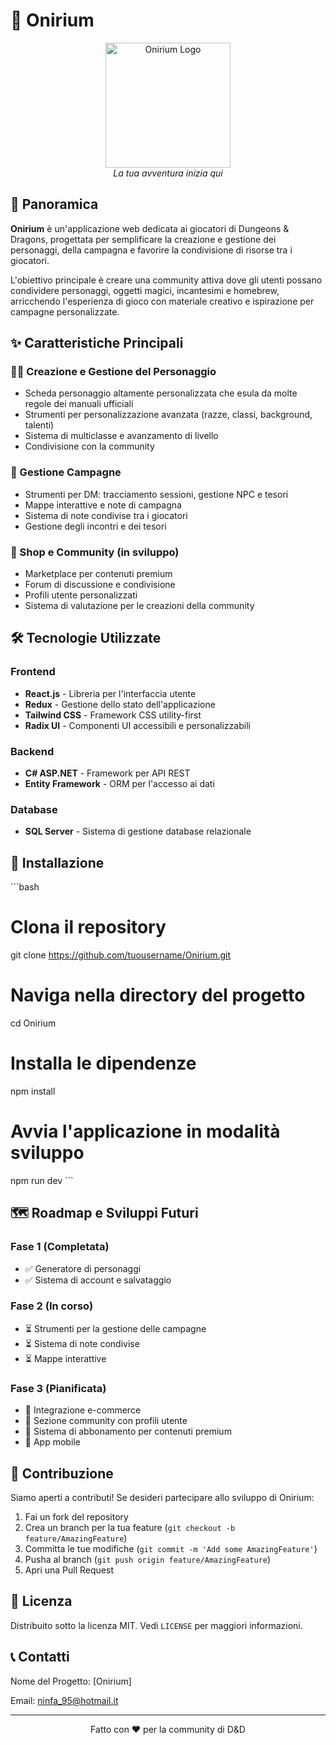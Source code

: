 # 🐉 Onirium

<p align="center">
  <img src="/logo.png" alt="Onirium Logo" width="200" />
  <br>
  <em>La tua avventura inizia qui</em>
</p>

## 📜 Panoramica

**Onirium** è un'applicazione web dedicata ai giocatori di Dungeons & Dragons, progettata per semplificare la creazione e gestione dei personaggi, della campagna e favorire la condivisione di risorse tra i giocatori.

L'obiettivo principale è creare una community attiva dove gli utenti possano condividere personaggi, oggetti magici, incantesimi e homebrew, arricchendo l'esperienza di gioco con materiale creativo e ispirazione per campagne personalizzate.

## ✨ Caratteristiche Principali

### 🧙‍♂️ Creazione e Gestione del Personaggio
- Scheda personaggio altamente personalizzata che esula da molte regole dei manuali ufficiali
- Strumenti per personalizzazione avanzata (razze, classi, background, talenti)
- Sistema di multiclasse e avanzamento di livello
- Condivisione con la community

### 🏰 Gestione Campagne
- Strumenti per DM: tracciamento sessioni, gestione NPC e tesori
- Mappe interattive e note di campagna
- Sistema di note condivise tra i giocatori
- Gestione degli incontri e dei tesori

### 🛒 Shop e Community (in sviluppo)
- Marketplace per contenuti premium
- Forum di discussione e condivisione
- Profili utente personalizzati
- Sistema di valutazione per le creazioni della community

## 🛠️ Tecnologie Utilizzate

### Frontend
- **React.js** - Libreria per l'interfaccia utente
- **Redux** - Gestione dello stato dell'applicazione
- **Tailwind CSS** - Framework CSS utility-first
- **Radix UI** - Componenti UI accessibili e personalizzabili

### Backend
- **C# ASP.NET** - Framework per API REST
- **Entity Framework** - ORM per l'accesso ai dati

### Database
- **SQL Server** - Sistema di gestione database relazionale

## 🚀 Installazione

\`\`\`bash
# Clona il repository
git clone https://github.com/tuousername/Onirium.git

# Naviga nella directory del progetto
cd Onirium

# Installa le dipendenze
npm install

# Avvia l'applicazione in modalità sviluppo
npm run dev
\`\`\`

## 🗺️ Roadmap e Sviluppi Futuri

### Fase 1 (Completata)
- ✅ Generatore di personaggi
- ✅ Sistema di account e salvataggio

### Fase 2 (In corso)
- ⏳ Strumenti per la gestione delle campagne
- ⏳ Sistema di note condivise
- ⏳ Mappe interattive

### Fase 3 (Pianificata)
- 📅 Integrazione e-commerce
- 📅 Sezione community con profili utente
- 📅 Sistema di abbonamento per contenuti premium
- 📅 App mobile

## 👥 Contribuzione

Siamo aperti a contributi! Se desideri partecipare allo sviluppo di Onirium:

1. Fai un fork del repository
2. Crea un branch per la tua feature (`git checkout -b feature/AmazingFeature`)
3. Committa le tue modifiche (`git commit -m 'Add some AmazingFeature'`)
4. Pusha al branch (`git push origin feature/AmazingFeature`)
5. Apri una Pull Request

## 📄 Licenza

Distribuito sotto la licenza MIT. Vedi `LICENSE` per maggiori informazioni.

## 📞 Contatti

Nome del Progetto: [Onirium]

Email: ninfa_95@hotmail.it

---

<p align="center">
  Fatto con ❤️ per la community di D&D
</p>

